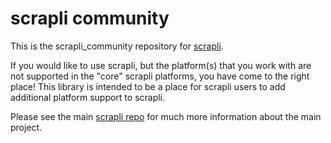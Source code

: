 # scrapli community

This is the scrapli_community repository for [scrapli](https://github.com/carlmontanari/scrapli).

If you would like to use scrapli, but the platform(s) that you work with are not supported in the "core" scrapli
 platforms, you have come to the right place! This library is intended to be a place for scrapli users to add
  additional platform support to scrapli.
 
Please see the main [scrapli repo](https://github.com/carlmontanari/scrapli) for much more information about the main
 project.
